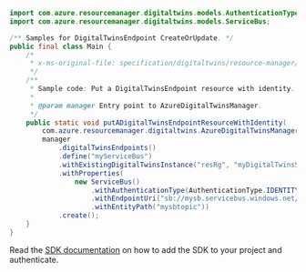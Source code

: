 ```java
import com.azure.resourcemanager.digitaltwins.models.AuthenticationType;
import com.azure.resourcemanager.digitaltwins.models.ServiceBus;

/** Samples for DigitalTwinsEndpoint CreateOrUpdate. */
public final class Main {
    /*
     * x-ms-original-file: specification/digitaltwins/resource-manager/Microsoft.DigitalTwins/preview/2021-06-30-preview/examples/DigitalTwinsEndpointPut_WithIdentity_example.json
     */
    /**
     * Sample code: Put a DigitalTwinsEndpoint resource with identity.
     *
     * @param manager Entry point to AzureDigitalTwinsManager.
     */
    public static void putADigitalTwinsEndpointResourceWithIdentity(
        com.azure.resourcemanager.digitaltwins.AzureDigitalTwinsManager manager) {
        manager
            .digitalTwinsEndpoints()
            .define("myServiceBus")
            .withExistingDigitalTwinsInstance("resRg", "myDigitalTwinsService")
            .withProperties(
                new ServiceBus()
                    .withAuthenticationType(AuthenticationType.IDENTITY_BASED)
                    .withEndpointUri("sb://mysb.servicebus.windows.net/")
                    .withEntityPath("mysbtopic"))
            .create();
    }
}
```

Read the [SDK documentation](https://github.com/Azure/azure-sdk-for-java/blob/azure-resourcemanager-digitaltwins_1.0.0-beta.2/sdk/digitaltwins/azure-resourcemanager-digitaltwins/README.md) on how to add the SDK to your project and authenticate.
